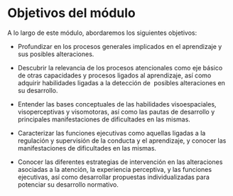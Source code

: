 # Objetivos del módulo

A lo largo de este módulo, abordaremos los siguientes objetivos:

*   Profundizar en los procesos generales implicados en el aprendizaje y sus posibles alteraciones.
    
*   Descubrir la relevancia de los procesos atencionales como eje básico de otras capacidades y procesos ligados al aprendizaje, así como adquirir habilidades ligadas a la detección de  posibles alteraciones en su desarrollo.
    
*   Entender las bases conceptuales de las habilidades visoespaciales, visoperceptivas y visomotoras, así como las pautas de desarrollo y principales manifestaciones de dificultades en las mismas.
    
*   Caracterizar las funciones ejecutivas como aquellas ligadas a la regulación y supervisión de la conducta y el aprendizaje, y conocer las manifestaciones de dificultades en las mismas.
    
*   Conocer las diferentes estrategias de intervención en las alteraciones asociadas a la atención, la experiencia perceptiva, y las funciones ejecutivas, así como desarrollar propuestas individualizadas para potenciar su desarrollo normativo.